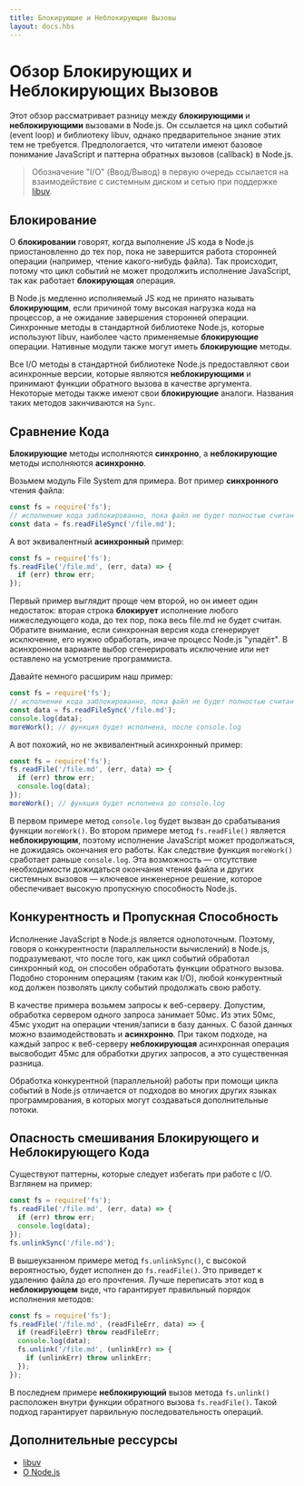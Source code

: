 ```yaml
---
title: Блокирующие и Неблокирующие Вызовы
layout: docs.hbs
---
```


# Обзор Блокирующих и Неблокирующих Вызовов

Этот обзор рассматривает разницу между **блокирующими** и **неблокирующими**
вызовами в Node.js. Он ссылается на цикл событий (event loop) и библиотеку libuv,
однако предварительное знание этих тем не требуется. Предпологается, что
читатели имеют базовое понимание JavaScript и паттерна обратных вызовов (callback)
в Node.js.

> Обозначение "I/O" (Ввод/Вывод) в первую очередь ссылается на взаимодействие
> с системным диском и сетью при поддержке [libuv](https://libuv.org/).

## Блокирование

О **блокировании** говорят, когда выполнение JS кода в Node.js
приостановленно до тех пор, пока не завершится работа сторонней операции (например, чтение
какого-нибудь файла). Так происходит, потому что цикл событий не может продолжить исполнение JavaScript,
так как работает **блокирующая** операция.

В Node.js медленно исполняемый JS код не принято называть **блокирующим**,
если причиной тому высокая нагрузка кода на процессор, а не ожидание завершения
сторонней операции. Синхронные методы в стандартной библиотеке Node.js,
которые используют libuv, наиболее часто применяемые **блокирующие** операции.
Нативные модули также могут иметь **блокирующие** методы.

Все I/O методы в стандартной библиотеке Node.js предоставляют свои асинхронные версии,
которые являются **неблокирующими** и принимают функции обратного вызова
в качестве аргумента. Некоторые методы также имеют свои **блокирующие** аналоги.
Названия таких методов закнчиваются на `Sync`.

## Сравнение Кода

**Блокирующие** методы исполняются **синхронно**, а **неблокирующие** методы
исполняются **асинхронно**.

Возьмем модуль File System для примера. Вот пример **синхронного** чтения файла:

```js
const fs = require('fs');
// исполнение кода заблокированно, пока файл не будет полностью считан
const data = fs.readFileSync('/file.md');
```

А вот эквивалентный **асинхронный** пример:

```js
const fs = require('fs');
fs.readFile('/file.md', (err, data) => {
  if (err) throw err;
});
```

Первый пример выглядит проще чем второй, но он имеет один недостаток: вторая строка
**блокирует** исполнение любого нижеследующего кода, до тех пор, пока
весь file.md не будет считан. Обратите внимание, если синхронная версия кода сгенерирует
исключение, его нужно обработать, иначе процесс Node.js "упадёт". В асинхронном варианте
выбор сгенерировать исключение или нет оставлено на усмотрение программиста.

Давайте немного расширим наш пример:

```js
const fs = require('fs');
// исполнение кода заблокированно, пока файл не будет полностью считан
const data = fs.readFileSync('/file.md');
console.log(data);
moreWork(); // функция будет исполнена, после console.log
```

А вот похожий, но не эквивалентный асинхронный пример:

```js
const fs = require('fs');
fs.readFile('/file.md', (err, data) => {
  if (err) throw err;
  console.log(data);
});
moreWork(); // функция будет исполнена до console.log
```

В первом примере метод `console.log` будет вызван до срабатывания функции `moreWork()`.
Во втором примере метод `fs.readFile()` является **неблокирующим**, поэтому исполнение
JavaScript может продолжаться, не дожидаясь окончания его работы. Как следствие
функция `moreWork()` сработает раньше `console.log`. Эта возможность — отсутствие необходимости
дожидаться окончания чтения файла и других системных вызовов — ключевое
инженерное решение, которое обеспечивает высокую пропускную способность Node.js.

## Конкурентность и Пропускная Способность

Исполнение JavaScript в Node.js является однопоточным. Поэтому, говоря о конкурентности
(параллельности вычислений) в Node.js, подразумевают, что после того, как цикл событий обработал синхронный код,
он способен обработать функции обратного вызова. Подобно сторонним операциям (таким как I/O),
любой конкурентный код должен позволять циклу событий продолжать свою работу.

В качестве примера возьмем запросы к веб-серверу. Допустим, обработка сервером одного запроса
занимает 50мс. Из этих 50мс, 45мс уходит на операции чтения/записи в базу данных.
С базой данных можно взаимодействовать и **асинхронно**. При таком подходе, на каждый запрос
к веб-серверу **неблокирующая** асинхронная операция высвободит 45мс для обработки других
запросов, а это существенная разница.

Обработка конкурентной (параллельной) работы при помощи цикла событий в Node.js
отличается от подходов во многих других языках программрования, в которых могут
создаваться дополнительные потоки.

## Опасность смешивания Блокирующего и Неблокирующего Кода

Существуют паттерны, которые следует избегать при работе с I/O. Взглянем на пример:

```js
const fs = require('fs');
fs.readFile('/file.md', (err, data) => {
  if (err) throw err;
  console.log(data);
});
fs.unlinkSync('/file.md');
```

В вышеукзанном примере метод `fs.unlinkSync()`, с высокой вероятностью, будет исполнен до
`fs.readFile()`. Это приведет к удалению файла до его прочтения. Лучше переписать
этот код в **неблокирующем** виде, что гарантирует правильный порядок исполнения методов:

```js
const fs = require('fs');
fs.readFile('/file.md', (readFileErr, data) => {
  if (readFileErr) throw readFileErr;
  console.log(data);
  fs.unlink('/file.md', (unlinkErr) => {
    if (unlinkErr) throw unlinkErr;
  });
});
```

В последнем примере **неблокирующий** вызов метода `fs.unlink()` расположен внутри функции обратного вызова
`fs.readFile()`. Такой подход гарантирует парвильную последовательность операций.

## Дополнительные рессурсы

- [libuv](https://libuv.org/)
- [О Node.js](https://nodejs.org/en/about/)
